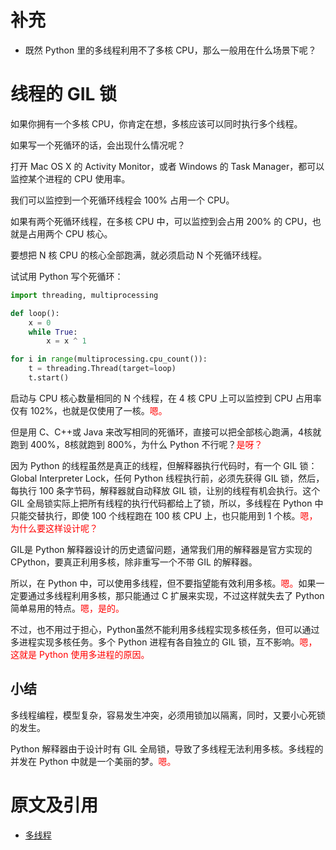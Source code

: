 # 补充

- 既然 Python 里的多线程利用不了多核 CPU，那么一般用在什么场景下呢？



# 线程的 GIL 锁

如果你拥有一个多核 CPU，你肯定在想，多核应该可以同时执行多个线程。

如果写一个死循环的话，会出现什么情况呢？

打开 Mac OS X 的 Activity Monitor，或者 Windows 的 Task Manager，都可以监控某个进程的 CPU 使用率。

我们可以监控到一个死循环线程会 100% 占用一个 CPU。

如果有两个死循环线程，在多核 CPU 中，可以监控到会占用 200% 的 CPU，也就是占用两个 CPU 核心。

要想把 N 核 CPU 的核心全部跑满，就必须启动 N 个死循环线程。

试试用 Python 写个死循环：

```python
import threading, multiprocessing

def loop():
    x = 0
    while True:
        x = x ^ 1

for i in range(multiprocessing.cpu_count()):
    t = threading.Thread(target=loop)
    t.start()
```

启动与 CPU 核心数量相同的 N 个线程，在 4 核 CPU 上可以监控到 CPU 占用率仅有 102%，也就是仅使用了一核。<span style="color:red;">嗯。</span>

但是用 C、C++或 Java 来改写相同的死循环，直接可以把全部核心跑满，4核就跑到 400%，8核就跑到 800%，为什么 Python 不行呢？<span style="color:red;">是呀？</span>

因为 Python 的线程虽然是真正的线程，但解释器执行代码时，有一个 GIL 锁：Global Interpreter Lock，任何 Python 线程执行前，必须先获得 GIL 锁，然后，每执行 100 条字节码，解释器就自动释放 GIL 锁，让别的线程有机会执行。这个 GIL 全局锁实际上把所有线程的执行代码都给上了锁，所以，多线程在 Python 中只能交替执行，即使 100 个线程跑在 100 核 CPU 上，也只能用到 1 个核。<span style="color:red;">嗯，为什么要这样设计呢？</span>

GIL是 Python 解释器设计的历史遗留问题，通常我们用的解释器是官方实现的 CPython，要真正利用多核，除非重写一个不带 GIL 的解释器。

所以，在 Python 中，可以使用多线程，但不要指望能有效利用多核。<span style="color:red;">嗯。</span>如果一定要通过多线程利用多核，那只能通过 C 扩展来实现，不过这样就失去了 Python 简单易用的特点。<span style="color:red;">嗯，是的。</span>

不过，也不用过于担心，Python虽然不能利用多线程实现多核任务，但可以通过多进程实现多核任务。多个 Python 进程有各自独立的 GIL 锁，互不影响。<span style="color:red;">嗯，这就是 Python 使用多进程的原因。</span>

## 小结

多线程编程，模型复杂，容易发生冲突，必须用锁加以隔离，同时，又要小心死锁的发生。

Python 解释器由于设计时有 GIL 全局锁，导致了多线程无法利用多核。多线程的并发在 Python 中就是一个美丽的梦。<span style="color:red;">嗯。</span>



# 原文及引用

- [多线程](https://www.liaoxuefeng.com/wiki/0014316089557264a6b348958f449949df42a6d3a2e542c000/00143192823818768cd506abbc94eb5916192364506fa5d000)
